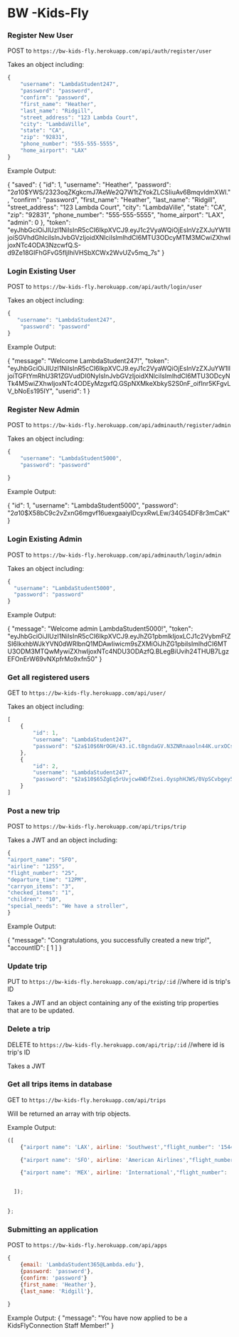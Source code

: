 # BW -Kids-Fly

### Register New User

POST to `https://bw-kids-fly.herokuapp.com/api/auth/register/user`

Takes an object including:
```javascript 
{
    "username": "LambdaStudent247",
    "password": "password",
    "confirm": "password",
    "first_name": "Heather",
    "last_name": "Ridgill",
    "street_address": "123 Lambda Court",
    "city": "LambdaVille",
    "state": "CA",
    "zip": "92831",
    "phone_number": "555-555-5555",
    "home_airport": "LAX"
}
```

Example Output:

{
    "saved": {
        "id": 1,
        "username": "Heather",
        "password": "$2a$10$YWS/2323oqZKgkcmJ7AeWe2Q7W1tZYokZLCSIiuAv6BmqvldmXWl.",
        "confirm": "password",
        "first_name": "Heather",
        "last_name": "Ridgill",
        "street_address": "123 Lambda Court",
        "city": "LambdaVille",
        "state": "CA",
        "zip": "92831",
        "phone_number": "555-555-5555",
        "home_airport": "LAX",
        "admin": 0
    },
    "token": "eyJhbGciOiJIUzI1NiIsInR5cCI6IkpXVCJ9.eyJ1c2VyaWQiOjEsInVzZXJuYW1lIjoiSGVhdGhlciIsInJvbGVzIjoidXNlciIsImlhdCI6MTU3ODcyMTM3MCwiZXhwIjoxNTc4ODA3NzcwfQ.S-d9Ze18GIFhGFvG5fljIhiVHSbXCWx2WvUZv5mq_7s"
}



### Login Existing User

POST to `https://bw-kids-fly.herokuapp.com/api/auth/login/user`

Takes an object including:
```javascript
{
   "username": "LambdaStudent247",
    "password": "password"
}
```

Example Output:

{
    "message": "Welcome LambdaStudent247!",
    "token": "eyJhbGciOiJIUzI1NiIsInR5cCI6IkpXVCJ9.eyJ1c2VyaWQiOjEsInVzZXJuYW1lIjoiTGFtYmRhU3R1ZGVudDI0NyIsInJvbGVzIjoidXNlciIsImlhdCI6MTU3ODcyNTk4MSwiZXhwIjoxNTc4ODEyMzgxfQ.GSpNXMkeXbkyS2S0nF_oifInr5KFgvLV_bNoEs195IY",
    "userid": 1
}


### Register New Admin

POST to `https://bw-kids-fly.herokuapp.com/api/adminauth/register/admin`

Takes an object including:
```javascript 
{
    "username": "LambdaStudent5000",
    "password": "password"
   
}
```

Example Output:

{
    "id": 1,
    "username": "LambdaStudent5000",
    "password": "$2a$10$X58bC9c2vZxnG6mgvf16uexgaaiyIDcyxRwLEw/34G54DF8r3mCaK"
}

### Login Existing Admin

POST to `https://bw-kids-fly.herokuapp.com/api/adminauth/login/admin`

Takes an object including:
```javascript
{
  "username": "LambdaStudent5000",
  "password": "password"
}
```

Example Output:

{
    "message": "Welcome admin LambdaStudent5000!",
    "token": "eyJhbGciOiJIUzI1NiIsInR5cCI6IkpXVCJ9.eyJhZG1pbmlkIjoxLCJ1c2VybmFtZSI6IkxhbWJkYVN0dWRlbnQ1MDAwIiwicm9sZXMiOiJhZG1pbiIsImlhdCI6MTU3ODM3MTQwMywiZXhwIjoxNTc4NDU3ODAzfQ.BLegBiUvih24THUB7LgzEFOnErW69vNXpfrMo9xfn50"
}



### Get all registered users

GET to `https://bw-kids-fly.herokuapp.com/api/user/`

Takes an object including:
```javascript
[
    {
        "id": 1,
        "username": "LambdaStudent247",
        "password": "$2a$10$6NrOGH/43.iC.t8gndaGV.N3ZNRnaaoln44K.urxOCsgmdwp67EeK"
    },
    {
        "id": 2,
        "username": "LambdaStudent247",
        "password": "$2a$10$65ZgEq5rUvjcw4WDfZsei.OysphHJWS/0VpSCvbgey5MI8qCyWWce"
    }
]
```

### Post a new trip

POST to `https://bw-kids-fly.herokuapp.com/api/trips/trip`

Takes a JWT and an object including: 

```javascript
{
"airport_name": "SFO",
"airline": "1255",
"flight_number": "25",
"departure_time": "12PM",
"carryon_items": "3",
"checked_items": "1",
"children": "10",
"special_needs": "We have a stroller",
}
```

Example Output:

{
    "message": "Congratulations, you successfully created a new trip!",
    "accountID": [
        1
    ]
}

### Update trip

PUT to `https://bw-kids-fly.herokuapp.com/api/trip/:id` //where id is trip's ID

Takes a JWT and an object containing any of the existing trip properties that are to be updated.

### Delete a trip

DELETE to `https://bw-kids-fly.herokuapp.com/api/trip/:id` //where id is trip's ID

Takes a JWT

### Get all trips items in database

GET to `https://bw-kids-fly.herokuapp.com/api/trips`


Will be returned an array with trip objects.

Example Output:

```javascript
([
    {"airport name": 'LAX', airline: 'Southwest',"flight_number": '1544', "departure_time": '2:30PM',"carryon_items": '5', children: '3', "special_needs": 'We have a stroller'},

    {"airport name": 'SFO', airline: 'American Airlines',"flight_number": '300', "departure_time": '5PM',"carryon_items": '4', children: '5', "special_needs": 'NA'},

    {"airport name": 'MEX', airline: 'International',"flight_number": '2463', "departure_time": '8AM',"carryon_items": '2', children: '1', "special_needs": ''},


  ]);

  
};
```

### Submitting an application

POST to `https://bw-kids-fly.herokuapp.com/api/apps`

```javascript
{
	{email: 'LambdaStudent365@Lambda.edu'},
    {password: 'password'},
    {confirm: 'password'}
    {first_name: 'Heather'},
    {last_name: 'Ridgill'},
    
}
```

Example Output:
{
    "message": "You have now applied to be a KidsFlyConnection Staff Member!"
}



